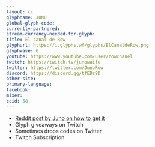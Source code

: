 ```yaml
---
layout: cc
glyphname: JUNO
global-glyph-code: 
currently-partnered: 
stream-currency-needed-for-glyph: 
title: El canal de Row
glyphurl: https://i.glyphs.wf/glyphs/ElCanaldeRow.png
glyphwave: 6
youtube: https://www.youtube.com/user/rowchanel
twitch: https://twitch.tv/junowaifu
twitter: https://twitter.com/JunoRow
discord: https://discord.gg/tfEBz9D
other-site: 
primary-language: 
facebook: 
mixer: 
ccid: 58
---
```

* [Reddit post by Juno on how to get it](https://www.reddit.com/r/Warframe/comments/7uzraa/how_to_get_junos_glyph/)
* Glyph giveaways on Twitch
* Sometimes drops codes on Twitter
* Twitch Subscription
